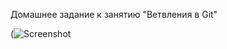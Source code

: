 Домашнее задание к занятию "Ветвления в Git"

(![Screenshot](https://github.com/Smarzhic/netology/blob/main/branching/img/net.JPG)
